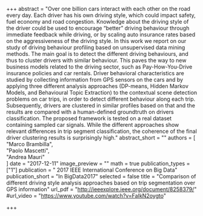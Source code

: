 +++
abstract = "Over one billion cars interact with each other on the road every day. Each driver has his own driving style, which could impact safety, fuel economy and road congestion. Knowledge about the driving style of the driver could be used to encourage “better” driving behaviour through immediate feedback while driving, or by scaling auto insurance rates based on the aggressiveness of the driving style. In this work we report on our study of driving behaviour profiling based on unsupervised data mining methods. The main goal is to detect the different driving behaviours, and thus to cluster drivers with similar behaviour. This paves the way to new business models related to the driving sector, such as Pay-How-You-Drive insurance policies and car rentals. Driver behavioral characteristics are studied by collecting information from GPS sensors on the cars and by applying three different analysis approaches (DP-means, Hidden Markov Models, and Behavioural Topic Extraction) to the contextual scene detection problems on car trips, in order to detect different behaviour along each trip. Subsequently, drivers are clustered in similar profiles based on that and the results are compared with a human-defined groundtruth on drivers classification. The proposed framework is tested on a real dataset containing sampled car signals. While the different approaches show relevant differences in trip segment classification, the coherence of the final driver clustering results is surprisingly high."
abstract_short = ""
authors = [	
"Marco Brambilla",	
"Paolo Mascetti",	
"Andrea Mauri"	
]
date = "2017-12-11"
image_preview = ""
math = true
publication_types = ["1"]
publication = " 2017 IEEE International Conference on Big Data"
publication_short = "In BigData2017"
selected = false
title = "Comparison of different driving style analysis approaches based on trip segmentation over GPS information"
url_pdf = "http://ieeexplore.ieee.org/document/8258379/"
#url_video = "https://www.youtube.com/watch?v=FaIkN2oygto"

+++

